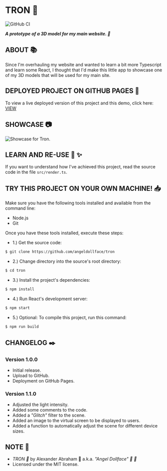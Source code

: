 # TRON :mechanical_arm:

![GitHub CI](https://github.com/angeldollface/tron/actions/workflows/react.yml/badge.svg)

***A prototype of a 3D model for my main website. :mechanical_arm:***

## ABOUT :books:

Since I'm overhauling my website and wanted to learn a bit more Typescript and learn some React, I thought that I'd make this little app to showcase one of my 3D models that will be used for my main site.

## DEPLOYED PROJECT ON GITHUB PAGES :rocket:

To view a live deployed version of this project and this demo, click here: [VIEW](https://angeldollface.boo/tron)

## SHOWCASE :camera:

![Showcase for Tron.](/assets/tron.gif)

## LEARN AND RE-USE :thinking: :sparkles:

If you want to understand how I've achieved this project, read the source code in the file `src/render.ts`.

## TRY THIS PROJECT ON YOUR OWN MACHINE! :inbox_tray:

Make sure you have the following tools installed and available from the command line:

- Node.js
- Git

Once you have these tools installed, execute these steps:

- 1.) Get the source code:

```bash
$ git clone https://github.com/angeldollface/tron
```

- 2.) Change directory into the source's root directory:

```bash
$ cd tron
```

- 3.) Install the project's dependencies:

```bash
$ npm install
```

- 4.) Run React's development server:

```bash
$ npm start
```

- 5.) Optional: To compile this project, run this command:

```bash
$ npm run build
```


## CHANGELOG :black_nib:

### Version 1.0.0

- Initial release.
- Upload to GitHub.
- Deployment on GitHub Pages.

### Version 1.1.0

- Adjusted the light intensity.
- Added some comments to the code.
- Added a *"Glitch"* filter to the scene.
- Added an image to the virtual screen to be displayed to users.
- Added a function to automatically adjust the scene for different device sizes.

## NOTE :scroll:

- *TRON :mechanical_arm:* by Alexander Abraham :black_heart: a.k.a. *"Angel Dollface" :dolls: :ribbon:*
- Licensed under the MIT license.
